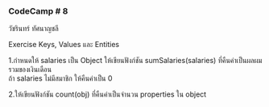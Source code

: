 ###  CodeCamp # 8
วัชรินทร์ ทัศนาญชลี





Exercise Keys, Values และ Entities  

1.กำหนดให้ salaries เป็น Object ให้เขียนฟังก์ชัน sumSalaries(salaries) ที่คืนค่าเป็นผลผมรวมของเงินเดือน   
ถ้า salaries ไม่มีสมาชิก ให้คืนค่าเป็น 0  

2.ให้เขียนฟังก์ชัน count(obj) ที่คืนค่าเป็นจำนวน properties ใน object